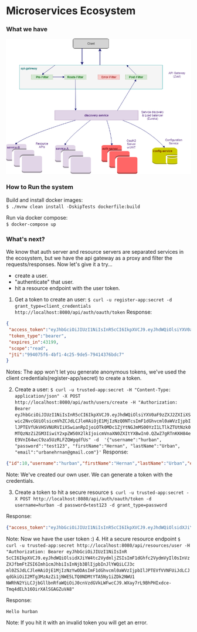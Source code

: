 # Microservices Ecosystem

### What we have
![Components Diagram](https://github.com/HernanUrban/urban-ms-ecosystem/blob/master/Zuul%20as%20API%20GW.png)


### How to Run the system
Build and install docker images:  
``$ ./mvnw clean install -DskipTests dockerfile:build``

Run via docker compose:  
``$ docker-compose up``

### What's next?
We know that auth server and resource servers are separated services in the ecosystem, but we have the api gateway as a proxy and filter the requests/responses.
Now let's give it a try...
- create a user.
- "authenticate" that user.
- hit a resource endpoint with the user token.

1. Get a token to create an user:
``$ curl -u register-app:secret -d grant_type=client_credentials http://localhost:8080/api/auth/oauth/token``
Response:
```json
{
 "access_token":"eyJhbGciOiJIUzI1NiIsInR5cCI6IkpXVCJ9.eyJhdWQiOlsiYXV0aF9zZXJ2ZXIiXSwic2NvcGUiOlsicmVhZCJdLCJleHAiOjE1MjIzNzQ0NTcsImF1dGhvcml0aWVzIjpbIlJPTEVfUkVHSVNURVIiXSwianRpIjoiOTk0MDc1ZjYtNGJmMS00YzI1LTlkZTUtNzk0MTQzNzZiZGM3IiwiY2xpZW50X2lkIjoicmVnaXN0ZXItYXBwIn0.QZwZ7gRTnKKH84eE9VnI64wcC9za5UzRLFZQWgqdfUs",
 "token_type":"bearer",
 "expires_in":43199,
 "scope":"read",
 "jti":"994075f6-4bf1-4c25-9de5-79414376bdc7"
}
```
Notes: The app won't let you generate anonymous tokens, we've used the client credentials(register-app/secret) to create a token.

2. Create a user:
``
$ curl -u trusted-app:secret -H "Content-Type: application/json" -X POST http://localhost:8080/api/auth/users/create
-H "Authorization: Bearer eyJhbGciOiJIUzI1NiIsInR5cCI6IkpXVCJ9.eyJhdWQiOlsiYXV0aF9zZXJ2ZXIiXSwic2NvcGUiOlsicmVhZCJdLCJleHAiOjE1MjIzNzQ0NTcsImF1dGhvcml0aWVzIjpbIlJPTEVfUkVHSVNURVIiXSwianRpIjoiOTk0MDc1ZjYtNGJmMS00YzI1LTlkZTUtNzk0MTQzNzZiZGM3IiwiY2xpZW50X2lkIjoicmVnaXN0ZXItYXBwIn0.QZwZ7gRTnKKH84eE9VnI64wcC9za5UzRLFZQWgqdfUs"
-d  '{"username":"hurban", "password":"test123", "firstName":"Hernan", "lastName":"Urban", "email":"urbanehrnan@gmail.com"}'
``
Response:
```json
{"id":10,"username":"hurban","firstName":"Hernan","lastName":"Urban","email":"urbanehrnan@gmail.com","enabled":true}
```
Note: We've created our own user. We can generate a token with the credentials.

3. Create a token to hit a secure resource
``$ curl -u trusted-app:secret -X POST http://localhost:8080/api/auth/oauth/token -d username=hurban -d password=test123 -d grant_type=password``

Response:
```json
{"access_token":"eyJhbGciOiJIUzI1NiIsInR5cCI6IkpXVCJ9.eyJhdWQiOlsidXJiYW4tc2VydmljZSIsImF1dGhfc2VydmVyIl0sInVzZXJfbmFtZSI6Imh1cmJhbiIsInNjb3BlIjpbInJlYWQiLCJ3cml0ZSJdLCJleHAiOjE1MjIzNzYwODAsImF1dGhvcml0aWVzIjpbIlJPTEVfVVNFUiJdLCJqdGkiOiI2MTg3MzAzZi1jNWE5LTQ0NDMtYTA5Ny1iZDk2NWU1NWRhN2YiLCJjbGllbnRfaWQiOiJ0cnVzdGVkLWFwcCJ9.WXay7rL9BhPHIxdce-Tmq4dELh16OirXAlSGAGZuVA8","token_type":"bearer","refresh_token":"eyJhbGciOiJIUzI1NiIsInR5cCI6IkpXVCJ9.eyJhdWQiOlsidXJiYW4tc2VydmljZSIsImF1dGhfc2VydmVyIl0sInVzZXJfbmFtZSI6Imh1cmJhbiIsInNjb3BlIjpbInJlYWQiLCJ3cml0ZSJdLCJhdGkiOiI2MTg3MzAzZi1jNWE5LTQ0NDMtYTA5Ny1iZDk2NWU1NWRhN2YiLCJleHAiOjE1MjQ5MjQ4ODAsImF1dGhvcml0aWVzIjpbIlJPTEVfVVNFUiJdLCJqdGkiOiI4NzFhNjUwZC02NGY5LTQzYmQtODUxNC00OTU2MTMwNjcxZTAiLCJjbGllbnRfaWQiOiJ0cnVzdGVkLWFwcCJ9.H2XGR_hL2O6vwtCL7Til0aYSJha5FEniMmWjQ9eJM1o","expires_in":43199,"scope":"read write","jti":"6187303f-c5a9-4443-a097-bd965e55da7f"}
```
Note: Now we have the user token :)
4. Hit a secure resource endpoint
``$ curl -u trusted-app:secret http://localhost:8080/api/resources/user -H "Authorization: Bearer eyJhbGciOiJIUzI1NiIsInR 5cCI6IkpXVCJ9.eyJhdWQiOlsidXJiYW4tc2VydmljZSIsImF1dGhfc2VydmVyIl0sInVzZXJfbmFtZSI6Imh1cmJhbiIsInNjb3BlIjpbInJlYWQiLCJ3c ml0ZSJdLCJleHAiOjE1MjIzNzYwODAsImF1dGhvcml0aWVzIjpbIlJPTEVfVVNFUiJdLCJqdGkiOiI2MTg3MzAzZi1jNWE5LTQ0NDMtYTA5Ny1iZDk2NWU1 NWRhN2YiLCJjbGllbnRfaWQiOiJ0cnVzdGVkLWFwcCJ9.WXay7rL9BhPHIxdce-Tmq4dELh16OirXAlSGAGZuVA8"``  

Response:
```
Hello hurban
```
Note: If you hit it with an invalid token you will get an error.
